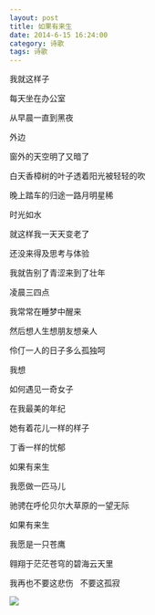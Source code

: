 ```yaml
---
layout: post
title: 如果有来生
date: 2014-6-15 16:24:00
category: 诗歌
tags: 诗歌
---
```



我就这样子

每天坐在办公室

从早晨一直到黑夜

外边

窗外的天空明了又暗了

白天香樟树的叶子透着阳光被轻轻的吹

晚上踏车的归途一路月明星稀

时光如水

就这样我一天天变老了

还没来得及思考与体验

我就告别了青涩来到了壮年
<br />



凌晨三四点

我常常在睡梦中醒来

然后想人生想朋友想亲人

伶仃一人的日子多么孤独呵

我想

如何遇见一奇女子

在我最美的年纪

她有着花儿一样的样子

丁香一样的忧郁
<br />



如果有来生

我愿做一匹马儿

驰骋在呼伦贝尔大草原的一望无际

如果有来生

我愿是一只苍鹰

翱翔于茫茫苍穹的碧海云天里

我再也不要这悲伤
 
不要这孤寂


![](http://changblogimages.qiniudn.com/2014-6-15-If-there-is-an-afterlife01.jpg)
